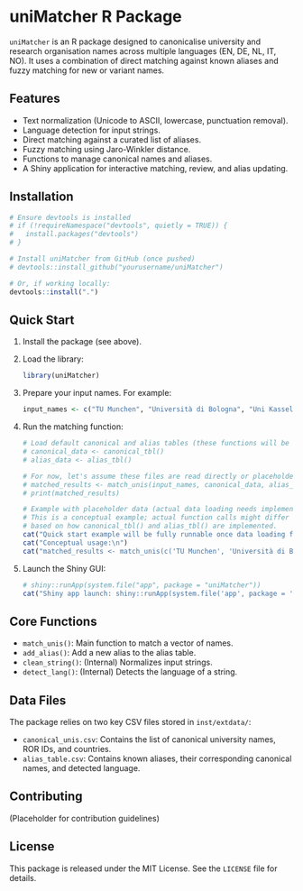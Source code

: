 # uniMatcher R Package

`uniMatcher` is an R package designed to canonicalise university and research organisation names across multiple languages (EN, DE, NL, IT, NO). It uses a combination of direct matching against known aliases and fuzzy matching for new or variant names.

## Features

*   Text normalization (Unicode to ASCII, lowercase, punctuation removal).
*   Language detection for input strings.
*   Direct matching against a curated list of aliases.
*   Fuzzy matching using Jaro-Winkler distance.
*   Functions to manage canonical names and aliases.
*   A Shiny application for interactive matching, review, and alias updating.

## Installation

```r
# Ensure devtools is installed
# if (!requireNamespace("devtools", quietly = TRUE)) {
#   install.packages("devtools")
# }

# Install uniMatcher from GitHub (once pushed)
# devtools::install_github("yourusername/uniMatcher")

# Or, if working locally:
devtools::install(".") 
```

## Quick Start

1.  Install the package (see above).
2.  Load the library:
    ```r
    library(uniMatcher)
    ```
3.  Prepare your input names. For example:
    ```r
    input_names <- c("TU Munchen", "Università di Bologna", "Uni Kassel", "Made-Up College")
    ```
4.  Run the matching function:
    ```r
    # Load default canonical and alias tables (these functions will be created)
    # canonical_data <- canonical_tbl()
    # alias_data <- alias_tbl()

    # For now, let's assume these files are read directly or placeholder functions exist
    # matched_results <- match_unis(input_names, canonical_data, alias_data)
    # print(matched_results)
    
    # Example with placeholder data (actual data loading needs implementation)
    # This is a conceptual example; actual function calls might differ slightly
    # based on how canonical_tbl() and alias_tbl() are implemented.
    cat("Quick start example will be fully runnable once data loading functions are implemented.\n")
    cat("Conceptual usage:\n")
    cat("matched_results <- match_unis(c('TU Munchen', 'Università di Bologna'), canonical_tbl(), alias_tbl())\n")
    ```

5.  Launch the Shiny GUI:
    ```r
    # shiny::runApp(system.file("app", package = "uniMatcher"))
    cat("Shiny app launch: shiny::runApp(system.file('app', package = 'uniMatcher'))\n")
    ```

## Core Functions

*   `match_unis()`: Main function to match a vector of names.
*   `add_alias()`: Add a new alias to the alias table.
*   `clean_string()`: (Internal) Normalizes input strings.
*   `detect_lang()`: (Internal) Detects the language of a string.

## Data Files

The package relies on two key CSV files stored in `inst/extdata/`:

*   `canonical_unis.csv`: Contains the list of canonical university names, ROR IDs, and countries.
*   `alias_table.csv`: Contains known aliases, their corresponding canonical names, and detected language.

## Contributing

(Placeholder for contribution guidelines)

## License

This package is released under the MIT License. See the `LICENSE` file for details.
